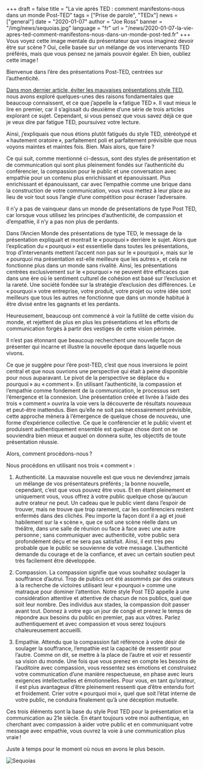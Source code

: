 +++
draft = false
title = "La vie après TED : comment manifestons-nous dans un monde Post-TED"
tags = ["Prise de parole", "TEDx"]
news = ["general"]
date = "2020-01-07"
author = "Joe Ross"
banner = "/img/news/sequoias.jpg"
language = "fr"
url = "/news/2020-01-07-la-vie-apres-ted-comment-manifestons-nous-dans-un-monde-post-ted.fr"
+++
Vous voyez cette image mentale du présentateur que vous imaginez devoir être sur scène ? Oui, celle basée sur un mélange de vos intervenants TED préférés, mais que vous pensez ne jamais pouvoir égaler. Eh bien, oubliez cette image !

Bienvenue dans l’ère des présentations Post-TED, centrées sur l’authenticité.

[Dans mon dernier article, éviter les mauvaises présentations style TED](/news/2019-10-29-eviter-les-mauvaises-presentations-style-ted/), nous avons exploré quelques-unes des raisons fondamentales que beaucoup connaissent, et ce que j’appelle la « fatigue TED ». Il vaut mieux le lire en premier, car il s’agissait du deuxième d’une série de trois articles explorant ce sujet. Cependant, si vous pensez que vous savez déjà ce que je veux dire par fatigue TED, poursuivez votre lecture.

Ainsi, j’expliquais que nous étions plutôt fatigués du style TED, stéréotypé et « hautement oratoire », parfaitement poli et parfaitement prévisible que nous voyons maintes et maintes fois. Bien. Mais alors, que faire ?

Ce qui suit, comme mentionné ci-dessus, sont des styles de présentation et de communication qui sont plus pleinement fondés sur l’authenticité du conférencier, la compassion pour le public et une conversation avec empathie pour un contenu plus enrichissant et épanouissant. Plus enrichissant et épanouissant, car avec l’empathie comme une brique dans la construction de votre communication, vous vous mettez à leur place au lieu de voir tout sous l’angle d’une compétition pour écraser l’adversaire.

Il n’y a pas de vainqueur dans un monde de présentations de type Post TED, car lorsque vous utilisez les principes d’authenticité, de compassion et d’empathie, il n’y a pas non plus de perdants.

Dans l’Ancien Monde des présentations de type TED, le message de la présentation expliquait et montrait le « pourquoi » derrière le sujet. Alors que l’explication du « pourquoi » est essentielle dans toutes les présentations, trop d’intervenants mettent l’accent non pas sur le « pourquoi », mais sur le « pourquoi ma présentation est-elle meilleure que les autres », et cela ne fonctionne plus dans un monde sans rivalité. Ainsi, les présentations centrées exclusivement sur le « pourquoi » ne peuvent être efficaces que dans une ère où le sentiment culturel de cohésion est basé sur l’exclusion et la rareté. Une société fondée sur la stratégie d’exclusion des différences. Le « pourquoi » votre entreprise, votre produit, votre projet ou votre idée sont meilleurs que tous les autres ne fonctionne que dans un monde habitué à être divisé entre les gagnants et les perdants.

Heureusement, beaucoup ont commencé à voir la futilité de cette vision du monde, et rejettent de plus en plus les présentations et les efforts de communication forgés à partir des vestiges de cette vision périmée.

Il n’est pas étonnant que beaucoup recherchent une nouvelle façon de présenter qui incarne et illustre la nouvelle époque dans laquelle nous vivons.

Ce que je suggère pour l’ère post-TED, c’est que nous inversions le point central et que nous ouvrions une perspective qui était à peine disponible pour nous auparavant. Le pivot de la perspective se déplace du « pourquoi » au « comment ». En utilisant l’authenticité, la compassion et l’empathie comme fondement de la communication, le processus sert l’émergence et la connexion. Une présentation créée et livrée à l’aide des trois « comment » ouvrira la voie vers la découverte de résultats nouveaux et peut-être inattendus. Bien qu’elle ne soit pas nécessairement prévisible, cette approche mènera à l’émergence de quelque chose de nouveau, une forme d’expérience collective. Ce que le conférencier et le public vivent et produisent authentiquement ensemble est quelque chose dont on se souviendra bien mieux et auquel on donnera suite, les objectifs de toute présentation réussie.

Alors, comment procédons-nous ?

Nous procédons en utilisant nos trois « comment » :

1. Authenticité. La mauvaise nouvelle est que vous ne deviendrez jamais un mélange de vos présentateurs préférés ; la bonne nouvelle, cependant, c’est que vous pouvez être vous. Et en étant pleinement et uniquement vous, vous offrez à votre public quelque chose qu’aucun autre orateur ne peut. Un cadeau que le public vient dans l’espoir de trouver, mais ne trouve que trop rarement, car les conférenciers restent enfermés dans des clichés. Peu importe la façon dont il a agi et joué habilement sur la « scène », que ce soit une scène réelle dans un théâtre, dans une salle de réunion ou face à face avec une autre personne ; sans communiquer avec authenticité, votre public sera profondément déçu et ne sera pas satisfait. Ainsi, il est très peu probable que le public se souvienne de votre message. L’authenticité demande du courage et de la confiance, et avec un certain soutien peut très facilement être développée.

2. Compassion. La compassion signifie que vous souhaitez soulager la souffrance d’autrui. Trop de publics ont été assommés par des orateurs à la recherche de victoires utilisant leur « pourquoi » comme une matraque pour dominer l’attention. Notre style Post TED appelle à une considération attentive et attentive de chacun de nos publics, quel que soit leur nombre. Des individus aux stades, la compassion doit passer avant tout. Donnez à votre ego un jour de congé et prenez le temps de répondre aux besoins du public en premier, pas aux vôtres. Parlez authentiquement et avec compassion et vous serez toujours chaleureusement accueilli.

3. Empathie. Attendu que la compassion fait référence à votre désir de soulager la souffrance, l’empathie est la capacité de ressentir pour l’autre. Comme on dit, se mettre à la place de l’autre et voir et ressentir sa vision du monde. Une fois que vous prenez en compte les besoins de l’auditoire avec compassion, vous ressentez ses émotions et construisez votre communication d’une manière respectueuse, en phase avec leurs exigences intellectuelles et émotionnelles. Pour vous, en tant qu’orateur, il est plus avantageux d’être pleinement ressenti que d’être entendu fort et froidement. Crier votre « pourquoi moi », quel que soit l’état interne de votre public, ne conduira finalement qu’à une déception mutuelle.

Ces trois éléments sont la base du style Post TED pour la présentation et la communication au 21e siècle. En étant toujours votre moi authentique, en cherchant avec compassion à aider votre public et en communiquant votre message avec empathie, vous ouvrez la voie à une communication plus vraie !

Juste à temps pour le moment où nous en avons le plus besoin.

![Sequoias](/img/news/sequoias.jpg)